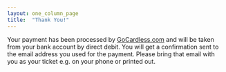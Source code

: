 ```yaml
---
layout: one_column_page
title:  "Thank You!"
---
```


Your payment has been processed by [GoCardless.com](gocardless.com) and will be taken from your bank account by direct debit. You will get a confirmation sent to the email address you used for the payment. Please bring that email with you as your ticket e.g. on your phone or printed out.